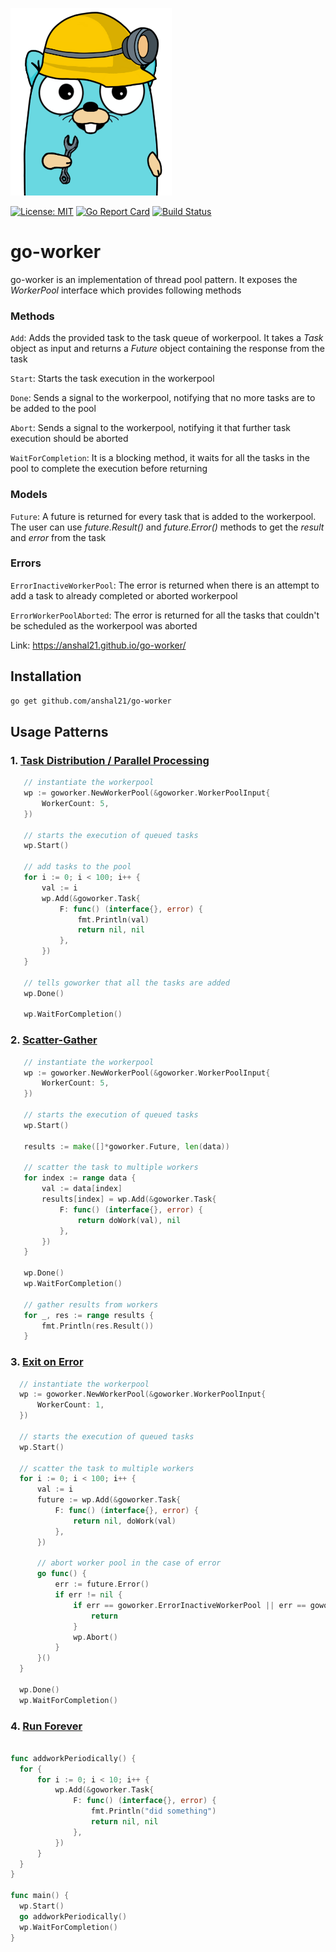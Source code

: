 
<img src="https://github.com/anshal21/images/blob/master/go-worker/gopher.png" height=300 ></img>

[![License: MIT](https://img.shields.io/badge/License-MIT-blue.svg)](https://github.com/anshal21/go-worker/blob/main/LICENSE) [![Go Report Card](https://goreportcard.com/badge/github.com/anshal21/go-worker)](https://goreportcard.com/report/github.com/anshal21/go-worker) [![Build Status](https://travis-ci.com/anshal21/go-worker.svg?branch=main)](https://travis-ci.com/anshal21/go-worker)

# go-worker
go-worker is an implementation of thread pool pattern. It exposes the *WorkerPool* interface which provides following methods  

### Methods
`Add`: Adds the provided task to the task queue of workerpool. It takes a *Task* object as input and returns a *Future* object containing the response from the task 

`Start`: Starts the task execution in the workerpool  

`Done`: Sends a signal to the workerpool, notifying that no more tasks are to be added to the pool 

`Abort`: Sends a signal to the workerpool, notifying it that further task execution should be aborted  

`WaitForCompletion`: It is a blocking method, it waits for all the tasks in the pool to complete the execution before returning 

 ### Models
 `Future`: A future is returned for every task that is added to the workerpool. The user can use *future.Result()* and *future.Error()* methods to get the *result* and *error* from the task
 
 ### Errors
 `ErrorInactiveWorkerPool`: The error is returned when there is an attempt to add a task to already completed or aborted workerpool
 
 `ErrorWorkerPoolAborted`: The error is returned for all the tasks that couldn't be scheduled as the workerpool was aborted
 
 Link: https://anshal21.github.io/go-worker/
 
 ## Installation
 ```bash
 go get github.com/anshal21/go-worker
 ```

 ## Usage Patterns

 ### 1. [ Task Distribution / Parallel Processing ](https://github.com/anshal21/go-worker/blob/main/examples/multipler-workers/main.go)  
 ```go
    // instantiate the workerpool
	wp := goworker.NewWorkerPool(&goworker.WorkerPoolInput{
		WorkerCount: 5,
	})

	// starts the execution of queued tasks
	wp.Start()

	// add tasks to the pool
	for i := 0; i < 100; i++ {
		val := i
		wp.Add(&goworker.Task{
			F: func() (interface{}, error) {
				fmt.Println(val)
				return nil, nil
			},
		})
	}

	// tells goworker that all the tasks are added
	wp.Done()

	wp.WaitForCompletion()
 ``` 

  ### 2. [ Scatter-Gather ](https://github.com/anshal21/go-worker/blob/main/examples/scatter-gather/main.go)       
 ```go
	// instantiate the workerpool
	wp := goworker.NewWorkerPool(&goworker.WorkerPoolInput{
		WorkerCount: 5,
	})

	// starts the execution of queued tasks
	wp.Start()

	results := make([]*goworker.Future, len(data))

	// scatter the task to multiple workers
	for index := range data {
		val := data[index]
		results[index] = wp.Add(&goworker.Task{
			F: func() (interface{}, error) {
				return doWork(val), nil
			},
		})
	}

	wp.Done()
	wp.WaitForCompletion()

	// gather results from workers
	for _, res := range results {
		fmt.Println(res.Result())
	}
 ```  

 ### 3. [ Exit on Error ]( https://github.com/anshal21/go-worker/blob/main/examples/error-pool/main.go )
  ```go
    // instantiate the workerpool
	wp := goworker.NewWorkerPool(&goworker.WorkerPoolInput{
		WorkerCount: 1,
	})

	// starts the execution of queued tasks
	wp.Start()

	// scatter the task to multiple workers
	for i := 0; i < 100; i++ {
		val := i
		future := wp.Add(&goworker.Task{
			F: func() (interface{}, error) {
				return nil, doWork(val)
			},
		})

		// abort worker pool in the case of error
		go func() {
			err := future.Error()
			if err != nil {
				if err == goworker.ErrorInactiveWorkerPool || err == goworker.ErrorWorkerPoolAborted {
					return
				}
				wp.Abort()
			}
		}()
	}

	wp.Done()
	wp.WaitForCompletion()
 ``` 

### 4. [ Run Forever ]( https://github.com/anshal21/go-worker/blob/main/examples/forever-running/main.go )
  ```go

func addworkPeriodically() {
	for {
		for i := 0; i < 10; i++ {
			wp.Add(&goworker.Task{
				F: func() (interface{}, error) {
					fmt.Println("did something")
					return nil, nil
				},
			})
		}
	}
}

func main() {
	wp.Start()
	go addworkPeriodically()
	wp.WaitForCompletion()
}
 ``` 

